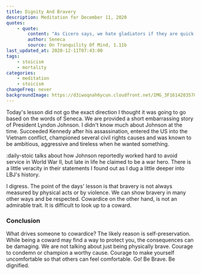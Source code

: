```yaml
---
title: Dignity And Bravery
description: Meditation for December 11, 2020
quotes:
    - quote:
        content: "As Cicero says, we hate gladiators if they are quick to save their lives by any means; we favor them if they show contempt for their lives."
        author: Seneca
        source: On Tranquility Of Mind, 1.11b
last_updated_at: 2020-12-11T07:43:00
tags:
    - stoicism
    - mortality
categories:
    - meditation
    - stoicism
changeFreq: never
backgroundImage: https://d3iwoqnah6ycun.cloudfront.net/IMG_3F1614203578.jpg
---
```


Today's lesson did not go the exact direction I thought it was going to go based on the words of Seneca. We are provided 
a short embarrassing story of President Lyndon Johnson. I didn't know much about Johnson at the time. Succeeded Kennedy 
after his assassination, entered the US into the Vietnam conflict, championed several civil rights causes and was known 
to be ambitious, aggressive and tireless when he wanted something.

:daily-stoic talks about how Johnson reportedly worked hard to avoid service in World War II, but late in life he 
claimed to be a war hero. There is a little veracity in their statements I found out as I dug a little deeper into LBJ's 
history.

I digress. The point of the days' lesson is that bravery is not always measured by physical acts or by violence. We can 
show bravery in many other ways and be respected. Cowardice on the other hand, is not an admirable trait. It is 
difficult to look up to a coward.

### Conclusion

What drives someone to cowardice? The likely reason is self-preservation. While being a coward may find a way to 
protect you, the consequences can be damaging. We are not talking about just being physically brave. Courage to condemn 
or champion a worthy cause. Courage to make yourself uncomfortable so that others can feel comfortable. Go! Be Brave. 
Be dignified.

